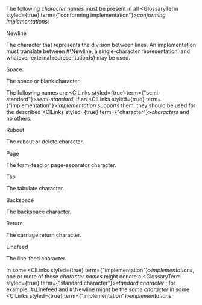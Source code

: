  



The following *character names* must be present in all <GlossaryTerm styled={true} term={"conforming implementation"}><i>conforming implementations</i></GlossaryTerm>: 



Newline 



The character that represents the division between lines. An implementation must translate between #\Newline, a single-character representation, and whatever external representation(s) may be used. 



Space 



The space or blank character. 



The following names are <ClLinks styled={true} term={"semi-standard"}><i>semi-standard</i></ClLinks>; if an <ClLinks styled={true} term={"implementation"}><i>implementation</i></ClLinks> supports them, they should be used for the described <ClLinks styled={true} term={"character"}><i>characters</i></ClLinks> and no others. 



Rubout 



The rubout or delete character. 



Page 



The form-feed or page-separator character. 



Tab 



The tabulate character. 



Backspace 



The backspace character. 



Return 



The carriage return character. 



Linefeed 



The line-feed character. 



In some <ClLinks styled={true} term={"implementation"}><i>implementations</i></ClLinks>, one or more of these *character names* might denote a <GlossaryTerm styled={true} term={"standard character"}><i>standard character</i></GlossaryTerm> ; for example, #\Linefeed and #\Newline might be the *same character* in some <ClLinks styled={true} term={"implementation"}><i>implementations</i></ClLinks>. 







 



 



